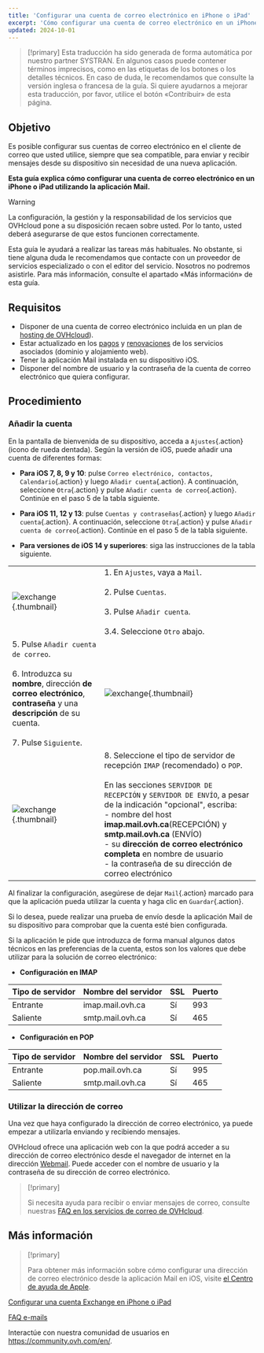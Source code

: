 ```yaml
---
title: 'Configurar una cuenta de correo electrónico en iPhone o iPad'
excerpt: 'Cómo configurar una cuenta de correo electrónico en un iPhone o iPad'
updated: 2024-10-01
---
```


> [!primary]
> Esta traducción ha sido generada de forma automática por nuestro partner SYSTRAN. En algunos casos puede contener términos imprecisos, como en las etiquetas de los botones o los detalles técnicos. En caso de duda, le recomendamos que consulte la versión inglesa o francesa de la guía. Si quiere ayudarnos a mejorar esta traducción, por favor, utilice el botón «Contribuir» de esta página.
>

## Objetivo

Es posible configurar sus cuentas de correo electrónico en el cliente de correo que usted utilice, siempre que sea compatible, para enviar y recibir mensajes desde su dispositivo sin necesidad de una nueva aplicación.

**Esta guía explica cómo configurar una cuenta de correo electrónico en un iPhone o iPad utilizando la aplicación Mail.**

> [!warning]
>
> La configuración, la gestión y la responsabilidad de los servicios que OVHcloud pone a su disposición recaen sobre usted. Por lo tanto, usted deberá asegurarse de que estos funcionen correctamente.
>
> Esta guía le ayudará a realizar las tareas más habituales. No obstante, si tiene alguna duda le recomendamos que contacte con un proveedor de servicios especializado o con el editor del servicio. Nosotros no podremos asistirle. Para más información, consulte el apartado «Más información» de esta guía.
>

## Requisitos

- Disponer de una cuenta de correo electrónico incluida en un plan de [hosting de OVHcloud](/links/web/hosting)).
- Estar actualizado en los [pagos](/pages/account_and_service_management/managing_billing_payments_and_services/invoice_management#pay-bills) y [renovaciones](/pages/account_and_service_management/managing_billing_payments_and_services/how_to_use_automatic_renewal#renewal-management) de los servicios asociados (dominio y alojamiento web).
- Tener la aplicación Mail instalada en su dispositivo iOS.
- Disponer del nombre de usuario y la contraseña de la cuenta de correo electrónico que quiera configurar.

## Procedimiento

### Añadir la cuenta

En la pantalla de bienvenida de su dispositivo, acceda a `Ajustes`{.action} (icono de rueda dentada). Según la versión de iOS, puede añadir una cuenta de diferentes formas:

- **Para iOS 7, 8, 9 y 10**: pulse `Correo electrónico, contactos, Calendario`{.action} y luego `Añadir cuenta`{.action}. A continuación, seleccione `Otra`{.action} y pulse `Añadir cuenta de correo`{.action}. Continúe en el paso 5 de la tabla siguiente.

- **Para iOS 11, 12 y 13**: pulse `Cuentas y contraseñas`{.action} y luego `Añadir cuenta`{.action}. A continuación, seleccione `Otra`{.action} y pulse `Añadir cuenta de correo`{.action}. Continúe en el paso 5 de la tabla siguiente.

- **Para versiones de iOS 14 y superiores**: siga las instrucciones de la tabla siguiente.

| | |
|---|---|
|![exchange](images/configuration-mail-ios-step01.gif){.thumbnail}|1. En `Ajustes`, vaya a `Mail`. <br><br> 2. Pulse `Cuentas`.<br><br> 3. Pulse `Añadir cuenta`.<br><br> 3.4. Seleccione `Otro` abajo.|
|5. Pulse `Añadir cuenta de correo`.<br><br>6. Introduzca su **nombre**, dirección **de correo electrónico**, **contraseña** y una **descripción** de su cuenta.<br><br>7. Pulse `Siguiente`.|![exchange](images/configuration-mail-ios-step02.png){.thumbnail}|
|![exchange](images/configuration-mail-ios-step03-ca.png){.thumbnail}|8. Seleccione el tipo de servidor de recepción `IMAP` (recomendado) o `POP`.<br><br>En las secciones `SERVIDOR DE RECEPCIÓN` y `SERVIDOR DE ENVÍO`, a pesar de la indicación "opcional", escriba: <br>- nombre del host **imap.mail.ovh.ca**(RECEPCIÓN) y **smtp.mail.ovh.ca** (ENVÍO) <br>- su **dirección de correo electrónico completa** en nombre de usuario <br>- la contraseña de su dirección de correo electrónico|

Al finalizar la configuración, asegúrese de dejar `Mail`{.action} marcado para que la aplicación pueda utilizar la cuenta y haga clic en `Guardar`{.action}.

Si lo desea, puede realizar una prueba de envío desde la aplicación Mail de su dispositivo para comprobar que la cuenta esté bien configurada.

Si la aplicación le pide que introduzca de forma manual algunos datos técnicos en las preferencias de la cuenta, estos son los valores que debe utilizar para la solución de correo electrónico:

- **Configuración en IMAP**

|Tipo de servidor|Nombre del servidor|SSL|Puerto|
|---|---|---|---|
|Entrante|imap.mail.ovh.ca|Sí|993|
|Saliente|smtp.mail.ovh.ca|Sí|465|

- **Configuración en POP**

|Tipo de servidor|Nombre del servidor|SSL|Puerto|
|---|---|---|---|
|Entrante|pop.mail.ovh.ca|Sí|995|
|Saliente|smtp.mail.ovh.ca|Sí|465|

### Utilizar la dirección de correo

Una vez que haya configurado la dirección de correo electrónico, ya puede empezar a utilizarla enviando y recibiendo mensajes.

OVHcloud ofrece una aplicación web con la que podrá acceder a su dirección de correo electrónico desde el navegador de internet en la dirección [Webmail](/links/web/email). Puede acceder con el nombre de usuario y la contraseña de su dirección de correo electrónico.

> [!primary]
>
> Si necesita ayuda para recibir o enviar mensajes de correo, consulte nuestras [FAQ en los servicios de correo de OVHcloud](/pages/web_cloud/email_and_collaborative_solutions/mx_plan/faq-emails).
>

## Más información

> [!primary]
>
> Para obtener más información sobre cómo configurar una dirección de correo electrónico desde la aplicación Mail en iOS, visite [el Centro de ayuda de Apple](https://support.apple.com/es-es/102619).

[Configurar una cuenta Exchange en iPhone o iPad](/pages/web_cloud/email_and_collaborative_solutions/microsoft_exchange/how_to_configure_ios)

[FAQ e-mails](/pages/web_cloud/email_and_collaborative_solutions/mx_plan/faq-emails)

Interactúe con nuestra comunidad de usuarios en <https://community.ovh.com/en/>.
